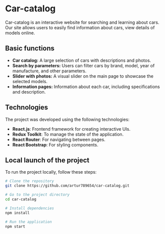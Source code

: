 # Car-catalog

Car-catalog is an interactive website for searching and learning about cars. Our site allows users to easily find information about cars, view details of models online.

## Basic functions

- **Car catalog:** A large selection of cars with descriptions and photos.
- **Search by parameters:** Users can filter cars by brand, model, year of manufacture, and other parameters.
- **Slider with photos:** A visual slider on the main page to showcase the selected models.
- **Information pages:** Information about each car, including specifications and description.

## Technologies

The project was developed using the following technologies:

- **React.js**: Frontend framework for creating interactive UIs.
- **Redux Toolkit**: To manage the state of the application.
- **React Router**: For navigating between pages.
- **React Bootstrap**: For styling components.

## Local launch of the project

To run the project locally, follow these steps:

```bash
# Clone the repository
git clone https://github.com/artur789654/car-catalog.git

# Go to the project directory
cd car-catalog

# Install dependencies
npm install

# Run the application
npm start
```
